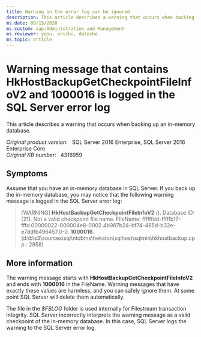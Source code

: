 ```yaml
---
title: Warning in the error log can be ignored
description: This article describes a warning that occurs when backing up an in-memory database.
ms.date: 09/15/2020
ms.custom: sap:Administration and Management
ms.reviewer: yqsu, ericbu, daleche
ms.topic: article
---
```

# Warning message that contains HkHostBackupGetCheckpointFileInfoV2 and 1000016 is logged in the SQL Server error log

This article describes a warning that occurs when backing up an in-memory database.

_Original product version:_ &nbsp; SQL Server 2016 Enterprise, SQL Server 2016 Enterprise Core  
_Original KB number:_ &nbsp; 4316959

## Symptoms

Assume that you have an in-memory database in SQL Server. If you back up the in-memory database, you may notice that the following warning message is logged in the SQL Server error log:

> [WARNING] **HkHostBackupGetCheckpointFileInfoV2** (). Database ID: [21]. Not a valid checkpoint file name. FileName: ffffffdd-fffffb17-fffd.00000022-000004e8-0002.4b987b24-bf74-485d-b32e-e7ddfb496457.0-0. **1000016**. (d:\b\s3\sources\sql\ntdbms\hekaton\sqlhost\sqlmin\hkhostbackup.cpp : 2958)

## More information

The warning message starts with **HkHostBackupGetCheckpointFileInfoV2** and ends with **1000016** in the FileName. Warning messages that have exactly these values are harmless, and you can safely ignore them. At some point SQL Server will delete them automatically.

The file in the *$FSLOG* folder is used internally for Filestream transaction integrity. SQL Server incorrectly interprets the warning message as a valid checkpoint of the in-memory database. In this case, SQL Server logs the warning to the SQL Server error log.
